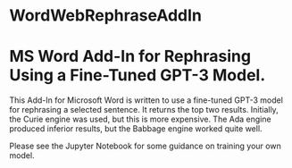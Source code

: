 # WordWebRephraseAddIn
# MS Word Add-In for Rephrasing Using a Fine-Tuned GPT-3 Model.

This Add-In for Microsoft Word is written to use a fine-tuned GPT-3 model for rephrasing a selected sentence.  It returns the top two results.  Initially, the Curie engine was used, but this is more expensive.  The Ada engine produced inferior results, but the Babbage engine worked quite well.  

Please see the Jupyter Notebook for some guidance on training your own model.
